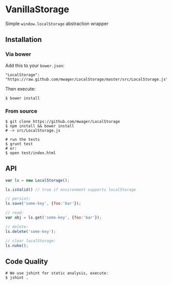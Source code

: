 # VanillaStorage #

Simple `window.localStorage` abstraction wrapper

## Installation ##

### Via bower  ###

Add this to your `bower.json`:

    "LocalStorage": "https://raw.github.com/mwager/LocalStorage/master/src/LocalStorage.js"

Then execute:

    $ bower install

### From source  ###

    $ git clone https://github.com/mwager/LocalStorage
    $ npm install && bower install
    # -> src/LocalStorage.js

    # run the tests
    $ grunt test
    # or:
    $ open test/index.html


## API ##

```javascript
var ls = new LocalStorage();

ls.isValid() // true if environment supports localStorage

// persist:
ls.save('some-key', {foo:'bar'});

// read:
var obj = ls.get('some-key', {foo:'bar'});

// delete:
ls.delete('some-key');

// clear localStorage:
ls.nuke();
```

## Code Quality ##

    # We use jshint for static analysis, execute:
    $ jshint .
